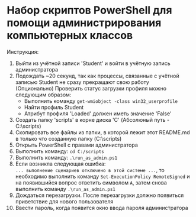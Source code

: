 # Набор скриптов PowerShell для помощи администрирования компьютерных классов

Инструкция:
1. Выйти из учётной записи 'Student' и войти в учётную запись администратора
2. Подождать ~20 секунд, так как процессы, связанные с учётной записью Student не сразу прекращают свою работу  
   (Опционально) Проверить статус загрузки профиля можно следующим образом:
   * Выполнить команду `get-wmiobject -class win32_userprofile`
   * Найти профиль Student
   * Атрибут профиля 'Loaded' должен иметь значение 'False'
3. Создать папку 'scripts' в корне диска 'C' (Абсолюный путь - C:\scripts)
4. Скопировать все файлы из папки, в которой лежит этот README.md
в только что созданную папку (C:\scripts)
5. Открыть PowerShell с правами администратора
6. Выполнить команду: `cd C:/scripts`
7. Выполнить команду: `.\run_as_admin.ps1`
8. Если возникла следующая ошибка:  
`... выполнение сценариев отключено в этой системе ...`, то необходимо
выполнить команду `Set-ExecutionPolicy RemoteSigned`
и на появившийся вопрос ответить символом `A`, затем снова выполнить команду `.\run_as_admin.ps1` 
9. Дождаться перезагрузки. После перезагрузки должно появиться приветствие для нового пользователя
10. Ввести пароль, когда появится окно ввода пароля администратора